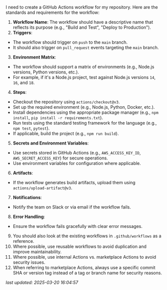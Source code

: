 I need to create a GitHub Actions workflow for my repository. Here are the standards and requirements for the workflow:

1. **Workflow Name**: The workflow should have a descriptive name that reflects its purpose (e.g., "Build and Test", "Deploy to Production").
2. **Triggers**:
  - The workflow should trigger on `push` to the `main` branch.
  - It should also trigger on `pull_request` events targeting the `main` branch.
3. **Environment Matrix**:
  - The workflow should support a matrix of environments (e.g., Node.js versions, Python versions, etc.).
  - For example, if it's a Node.js project, test against Node.js versions `14`, `16`, and `18`.
4. **Steps**:
  - Checkout the repository using `actions/checkout@v3`.
  - Set up the required environment (e.g., Node.js, Python, Docker, etc.).
  - Install dependencies using the appropriate package manager (e.g., `npm install`, `pip install -r requirements.txt`).
  - Run tests using the standard testing framework for the language (e.g., `npm test`, `pytest`).
  - If applicable, build the project (e.g., `npm run build`).
5. **Secrets and Environment Variables**:
  - Use secrets stored in GitHub Actions (e.g., `AWS_ACCESS_KEY_ID`, `AWS_SECRET_ACCESS_KEY`) for secure operations.
  - Use environment variables for configuration where applicable.
6. **Artifacts**:
  - If the workflow generates build artifacts, upload them using `actions/upload-artifact@v3`.
7. **Notifications**:
  - Notify the team on Slack or via email if the workflow fails.
8. **Error Handling**:
  - Ensure the workflow fails gracefully with clear error messages.
9. You should also look at the existing workflows in `.github/workflows` as a reference.
10. Where possible, use reusable workflows to avoid duplication and improve maintainability.
11. Where possible, use internal Actions vs. marketplace Actions to avoid security issues.
12. When referring to marketplace Actions, always use a specific commit SHA or version tag instead of a tag or branch name for security reasons.


_last updated: 2025-03-20 16:04:57_
